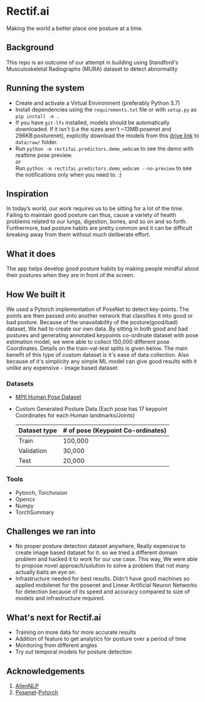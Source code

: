 # Rectif.ai

Making the world a better place one posture at a time. 

## Background

This repo is an outcome of our attempt in building  using Standford's Musculoskeletal Radiographs (MURA) dataset to detect abnormality

## Running the system

- Create and activate a Virtual Environment (preferably Python 3.7)
- Install dependencies using the `requirements.txt` file or with `setup.py` as `pip install -e .`
- If you have `git-lfs` installed, models should be automatically downloaded. 
  If it isn't (i.e the sizes aren't ~13MB:posenet and 296KB:posturenet), explicitly download the models from this [drive link](https://drive.google.com/drive/folders/1bdGLkvHFLdwb1hIJ1dMQCjYTDbGsEemF?usp=sharing) to `data/raw/` folder.
- Run `python -m rectifai.predictors.demo_webcam` to see the demo with realtime pose preview.  
  or  
  Run `python -m rectifai.predictors.demo_webcam --no-preview` to see the notifications only when you need to. :)

## Inspiration

In today’s world, our work requires us to be sitting for a lot of the time. Failing to maintain good posture can thus, cause a variety of health problems related to our lungs, digestion, bones, and so on and so forth. Furthermore, bad posture habits are pretty common and it can be difficult breaking away from them without much deliberate effort. 

## What it does

The app helps develop good posture habits by making people mindful about their postures when they are in front of the screen. 

## How We built it

We used a Pytorch implementation of PoseNet to detect key-points. The points are then passed onto another network that classifies it into good or bad posture. 
Because of the unavailability of the posture(good/bad) dataset, We had to create our own data.  By sitting in both good and bad postures and generating annotated keypoints co-ordinate dataset with pose estimation model, we were able to collect 150,000 different pose Coordinates. Details on the train-val-test splits is given below. The main benefit of this type of custom dataset is it's ease of data collection. Also because of it's simplicity any simple ML model can give good results with it unlike any expensive - image based dataset.

### Datasets 
- [MPII Human Pose Dataset](http://human-pose.mpi-inf.mpg.de/)
- Custom Generated Posture Data (Each pose has 17 keypoint Coordinates for each Human landmarks/Joints)

    | Dataset type  | # of pose (Keypoint Co-ordinates) |
    | --- | --- |
    | Train  | 100,000  |
    | Validation  | 30,000 |
    | Test  | 20,000  |

### Tools
- Pytorch, Torchvision
- Opencv
- Numpy
- TorchSummary

## Challenges we ran into

- No proper posture detection dataset anywhere, Really expensive to create image based dataset for it. so we tried a different domain problem and hacked it to work for our use case. This way, We were able to propose novel approach/solution to solve a problem that not many actually baits an eye on.
- Infrastructure needed for best results. Didn't have good machines so applied mobilenet for the posenet  and Linear Artificial Neuron Networks for detection because of its speed and accuracy compared to size of models and infrastructure required.

## What's next for Rectif.ai

- Training on more data for more accurate results
- Addition of feature to get analytics for posture over a period of time
- Monitoring from different angles
- Try out temporal models for posture detection

## Acknowledgements
1. [AllenNLP](https://allennlp.org/)
2. [Posenet](http://mi.eng.cam.ac.uk/projects/relocalisation/)-[Pytorch](https://github.com/rwightman/posenet-pytorch.)
